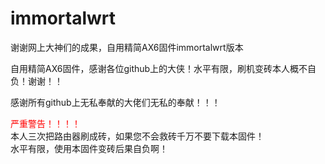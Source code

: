 # immortalwrt
谢谢网上大神们的成果，自用精简AX6固件immortalwrt版本

自用精简AX6固件，感谢各位github上的大侠！水平有限，刷机变砖本人概不自负！谢谢！！

感谢所有github上无私奉献的大佬们无私的奉献！！！<br>

<font color=red>严重警告！！！！</font><br>
本人三次把路由器刷成砖，如果您不会救砖千万不要下载本固件！<br>
水平有限，使用本固件变砖后果自负啊！<br>
